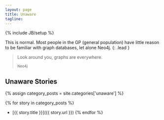```yaml
---
layout: page
title: Unaware
tagline: 
---
```

{% include JB/setup %}

This is normal. Most people in the GP (general population) have little reason to be
familiar with graph databases, let alone Neo4j.
{: .lead }

<blockquote>
	<p>Look around you, graphs are everywhere.</p>
	<small>Neo4j</small>
</blockquote>
 
## Unaware Stories

{% assign category_posts = site.categories['unaware'] %}  

{% for story in category_posts %}
 * [{{ story.title }}]({{ story.url }})
{% endfor %}